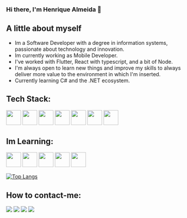 ### Hi there, I'm Henrique Almeida 👋

## A little about myself
- Im a Software Developer with a degree in information systems, passionate about technology and innovation.
- Im currently working as Mobile Developer.
- I've worked with Flutter, React with typescript, and a bit of Node.
- I'm always open to learn new things and improve my skills to always deliver more value to the environment in which I'm inserted.
- Currently learning C# and the .NET ecosystem.


## Tech Stack:
<img loading="lazy" src="https://cdn.jsdelivr.net/gh/devicons/devicon/icons/dart/dart-original.svg" width="40" height="40" /> <img loading="lazy" src="https://cdn.jsdelivr.net/gh/devicons/devicon/icons/javascript/javascript-original.svg" width="40" height="40" /> <img loading="lazy" src="https://cdn.jsdelivr.net/gh/devicons/devicon/icons/typescript/typescript-original.svg" width="40" height="40" /> <img loading="lazy" src="https://cdn.jsdelivr.net/gh/devicons/devicon/icons/nodejs/nodejs-original.svg" width="40" height="40" /> <img loading="lazy" src="https://cdn.jsdelivr.net/gh/devicons/devicon/icons/flutter/flutter-original.svg" width="40" height="40" /> <img loading="lazy" src="https://cdn.jsdelivr.net/gh/devicons/devicon/icons/react/react-original.svg" width="40" height="40" /> <img loading="lazy" src="https://cdn.jsdelivr.net/gh/devicons/devicon/icons/postgresql/postgresql-original.svg" width="40" height="40" />
## Im Learning:
<img loading="lazy" src="https://cdn.jsdelivr.net/gh/devicons/devicon/icons/csharp/csharp-original.svg" width="40" height="40" /> <img loading="lazy" src="https://cdn.jsdelivr.net/gh/devicons/devicon/icons/java/java-original.svg" width="40" height="40" /> <img loading="lazy" src="https://cdn.jsdelivr.net/gh/devicons/devicon/icons/swift/swift-original.svg" width="40" height="40" /> <img loading="lazy" src="https://cdn.jsdelivr.net/gh/devicons/devicon/icons/spring/spring-original.svg" width="40" height="40" /> <img loading="lazy" src="https://cdn.jsdelivr.net/gh/devicons/devicon/icons/dotnetcore/dotnetcore-original.svg" width="40" height="40" /> 


[![Top Langs](https://github-readme-stats.vercel.app/api/top-langs/?username=rikeealmeida&include_all_commits=true&ocunt_private=true&text_color=daf7dc&bg_color=151515)](https://github.com/rikeealmeida/github-readme-stats)

<!--
**rikeealmeida/rikeealmeida** is a ✨ _special_ ✨ repository because its `README.md` (this file) appears on your GitHub profile.

<img align="center" src="https://github-readme-stats.vercel.app/api?username=rikeealmeida&include_all_commits=true&count_private=true&show_icons=true&line_height=20&title_color=7A7ADB&icon_color=2234AE&text_color=D3D3D3&bg_color=0,000000,130F40" alt="Henrique's Github Stats">


-->

## How to contact-me:

<div>
<a href="https://instagram.com/rikeealmeida" target="_blank"><img loading="lazy" src="https://img.shields.io/badge/-Instagram-%23E4405F?style=for-the-badge&logo=instagram&logoColor=white" target="_blank"></a>
<a href="https://www.x.com/rikeealmeida" target="_blank"><img loading="lazy" src="https://img.shields.io/badge/X-9146FF?style=for-the-badge&logo=x&logoColor=white" target="_blank"></a>
<a href = "mailto:henrique.almeida.ads@gmail.com"><img loading="lazy" src="https://img.shields.io/badge/Gmail-D14836?style=for-the-badge&logo=gmail&logoColor=white" target="_blank"></a>
<a href="https://www.linkedin.com/in/rikeealmeida" target="_blank"><img loading="lazy" src="https://img.shields.io/badge/-LinkedIn-%230077B5?style=for-the-badge&logo=linkedin&logoColor=white" target="_blank"></a>   
</div>

